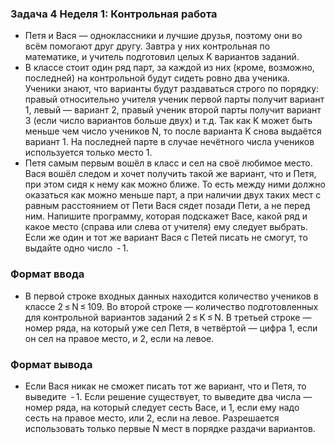### Задача 4 Неделя 1: Контрольная работа

* Петя и Вася — одноклассники и лучшие друзья, поэтому они во всём помогают друг другу. Завтра у них контрольная по математике, и учитель подготовил целых K вариантов заданий.
* В классе стоит один ряд парт, за каждой из них (кроме, возможно, последней) на контрольной будут сидеть ровно два ученика. Ученики знают, что варианты будут раздаваться строго по порядку: правый относительно учителя ученик первой парты получит вариант 1, левый — вариант 2, правый ученик второй парты получит вариант 3 (если число вариантов больше двух) и т.д. Так как K может быть меньше чем число учеников N, то после варианта K снова выдаётся вариант 1. На последней парте в случае нечётного числа учеников используется только место 1.
* Петя самым первым вошёл в класс и сел на своё любимое место. Вася вошёл следом и хочет получить такой же вариант, что и Петя, при этом сидя к нему как можно ближе. То есть между ними должно оказаться как можно меньше парт, а при наличии двух таких мест с равным расстоянием от Пети Вася сядет позади Пети, а не перед ним. Напишите программу, которая подскажет Васе, какой ряд и какое место (справа или слева от учителя) ему следует выбрать. Если же один и тот же вариант Вася с Петей писать не смогут, то выдайте одно число  - 1.

### Формат ввода
* В первой строке входных данных находится количество учеников в классе 2 ≤ N ≤ 109. Во второй строке — количество подготовленных для контрольной вариантов заданий 2 ≤ K ≤ N. В третьей строке — номер ряда, на который уже сел Петя, в четвёртой — цифра 1, если он сел на правое место, и 2, если на левое.

### Формат вывода
* Если Вася никак не сможет писать тот же вариант, что и Петя, то выведите  - 1. Если решение существует, то выведите два числа — номер ряда, на который следует сесть Васе, и 1, если ему надо сесть на правое место, или 2, если на левое. Разрешается использовать только первые N мест в порядке раздачи вариантов.